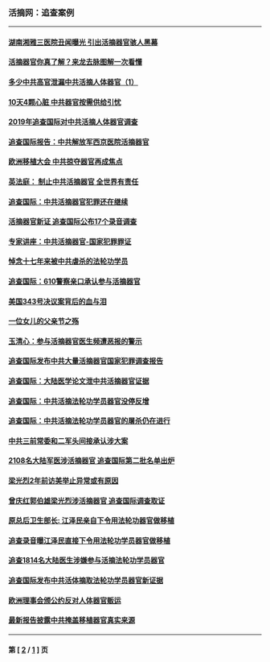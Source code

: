 ### 活摘网：追查案例
---
#### [湖南湘雅三医院丑闻曝光 引出活摘器官骇人黑幕](../../pages/nf5880/n14051847.md?08170430) 
#### [活摘器官你真了解？来龙去脉图解一次看懂](../../pages/nf5880/n13013820.md?08170430) 
#### [多少中共高官泄漏中共活摘人体器官（1）](../../pages/nf5880/n12671234.md?08170430) 
#### [10天4颗心脏 中共器官按需供给引忧](../../pages/nf5880/n12326366.md?08170430) 
#### [2019年追查国际对中共活摘人体器官调查](../../pages/nf5880/n11917733.md?08170430) 
#### [追查国际报告：中共解放军西京医院活摘器官](../../pages/nf5880/n11838359.md?08170430) 
#### [欧洲移植大会 中共掠夺器官再成焦点](../../pages/nf5880/n11538883.md?08170430) 
#### [英法庭： 制止中共活摘器官 全世界有责任](../../pages/nf5880/n11330691.md?08170430) 
#### [追查国际：中共活摘器官犯罪还在继续](../../pages/nf5880/n11218301.md?08170430) 
#### [活摘器官新证 追查国际公布17个录音调查](../../pages/nf5880/n10897744.md?08170430) 
#### [专家讲座：中共活摘器官-国家犯罪罪证](../../pages/nf5880/n8828153.md?08170430) 
#### [悼念十七年来被中共虐杀的法轮功学员](../../pages/nf5880/n8124823.md?08170430) 
#### [追查国际：610警察亲口承认参与活摘器官](../../pages/nf5880/n8109067.md?08170430) 
#### [美国343号决议案背后的血与泪](../../pages/nf5880/n8020684.md?08170430) 
#### [一位女儿的父亲节之殇](../../pages/nf5880/n8014122.md?08170430) 
#### [玉清心：参与活摘器官医生频遭恶报的警示](../../pages/nf5880/n4637546.md?08170430) 
#### [追查国际发布中共大量活摘器官国家犯罪调查报告](../../pages/nf5880/n4613428.md?08170430) 
#### [追查国际：大陆医学论文泄中共活摘器官证据](../../pages/nf5880/n4608794.md?08170430) 
#### [追查国际：中共活摘法轮功学员器官没停反增](../../pages/nf5880/n4584075.md?08170430) 
#### [追查国际：中共活摘法轮功学员器官的屠杀仍在进行](../../pages/nf5880/n4299154.md?08170430) 
#### [中共三前常委和二军头间接承认涉大案](../../pages/nf5880/n4286244.md?08170430) 
#### [2108名大陆军医涉活摘器官 追查国际第二批名单出炉](../../pages/nf5880/n4284769.md?08170430) 
#### [梁光烈2年前访美举止异常或有原因](../../pages/nf5880/n4279686.md?08170430) 
#### [曾庆红郭伯雄梁光烈涉活摘器官 追查国际调查取证](../../pages/nf5880/n4278462.md?08170430) 
#### [原总后卫生部长: 江泽民亲自下令用法轮功器官做移植](../../pages/nf5880/n4263864.md?08170430) 
#### [追查录音曝江泽民直接下令用法轮功学员器官做移植](../../pages/nf5880/n4261268.md?08170430) 
#### [追查1814名大陆医生涉嫌参与活摘法轮功学员器官](../../pages/nf5880/n4259055.md?08170430) 
#### [追查国际发布中共活体摘取法轮功学员器官新证据](../../pages/nf5880/n4258255.md?08170430) 
#### [欧洲理事会颁公约反对人体器官贩运](../../pages/nf5880/n4206955.md?08170430) 
#### [最新报告披露中共掩盖移植器官真实来源](../../pages/nf5880/n4140084.md?08170430) 

---
#### 第 [ [2](./2.md?08170430) / [1](./1.md?08170430) ] 页
